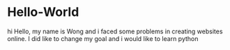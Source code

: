 # Hello-World
hi
Hello, my name is Wong and i faced some problems in creating websites online.
I did like to change my goal and i would like to learn python
